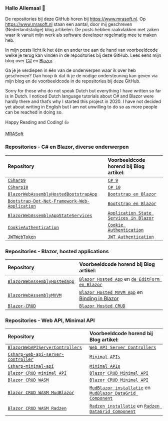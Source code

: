 ### Hallo Allemaal 👋
 
De repositories bij deze GitHub horen bij https://www.mrasoft.nl. Op https://www.mrasoft.nl staan een aantal, door mij geschreven (Nederlandstalige) blog artikelen. De posts hebben raakvlakken met zaken waar ik vanuit mijn werk als software developer regelmatig mee te maken heb.

In mijn posts licht ik het één en ander toe aan de hand van voorbeeldcode welke je terug kan vinden in de repositories bij deze GitHub. Lees eens mijn blog over [C#](https://www.mrasoft.nl/csharp/) en [Blazor](https://www.mrasoft.nl/blazor/).

Ga je je verdiepen in één van de onderwerpen waar ik over heb geschreven? Dan hoop ik dat ik je de nodige ondersteuning kan geven via mijn blog en de voorbeeldcode in de repositories bij deze GitHub.

Sorry for those who do not speak Dutch but everything I have written so far is in Dutch. I noticed Dutch language tutorials about C# and Blazor were hardly there and that’s why I started this project in 2020. I have not decided yet about writing in English but I am not unwilling to do so as more people can be reached in doing so.

Happy Reading and Coding! 👍

[MRASoft](https://www.mrasoft.nl/about/)

### Repositories - C# en Blazor, diverse onderwerpen

Repository | Voorbeeldcode horend bij Blog artikel:
:--- | :---
[`CSharp9`](https://github.com/mrasoftGithub/CSharp9) | [`C# 9`](https://www.mrasoft.nl/csharp-9/)
[`CSharp10`](https://github.com/mrasoftGithub/CSharp10) | [`C# 10`](https://www.mrasoft.nl/csharp-10/)
[`BlazorWebAssemblyHostedBootstrapApp`](https://github.com/mrasoftGithub/BlazorWebAssemblyHostedBootstrapApp) | [`Bootstrap en Blazor`](https://www.mrasoft.nl/blazor-bootstrap/) 
[`Bootstrap-Dot-Net-Framework-Web-Application`](https://github.com/mrasoftGithub/Bootstrap-Dot-Net-Framework-Web-Application) | [`Bootstrap en Blazor`](https://www.mrasoft.nl/blazor-bootstrap/)
[`BlazorWebAssemblyAppStateServices`](https://github.com/mrasoftGithub/BlazorWebAssemblyAppStateServices) | [`Application State Services in Blazor`](https://www.mrasoft.nl/blazor-applicationstate-services/)
[`CookieAuthentication`](https://github.com/mrasoftGithub/CookieAuthentication) | [`Cookie Authentication`](https://www.mrasoft.nl/cookie-authentication-in-blazor/)
[`JWTWebToken`](https://github.com/mrasoftGithub/JWTWebToken) | [`JWT Authentication`](https://www.mrasoft.nl/jwt-authentication-in-blazor/)

### Repositories - Blazor, hosted applications

Repository | Voorbeeldcode horend bij Blog artikel:
:--- | :---
[`BlazorWebAssemblyHostedApp`](https://github.com/mrasoftGithub/BlazorWebAssemblyHostedApp) | [`Blazor Hosted App`](https://www.mrasoft.nl/blazor-webassembly-app/) en [`de EditForm en Blazor`](https://www.mrasoft.nl/blazor-editform/) 
[`BlazorWebAssemblyMVVM`](https://github.com/mrasoftGithub/BlazorWebAssemblyMVVM) | [`Blazor Hosted MVVM App`](https://www.mrasoft.nl/blazor-webassembly-MVVM/)  en [Binding in Blazor](https://www.mrasoft.nl/blazor-binding/)
[`Blazor-CRUD`](https://github.com/mrasoftGithub/Blazor-CRUD) | [`Blazor Hosted CRUD`](https://www.mrasoft.nl/blazor-crud)

### Repositories - Web API, Minimal API

Repository | Voorbeeldcode horend bij Blog artikel:
:--- | :---
[`BlazorWebAPIServerControllers`](https://github.com/mrasoftGithub/BlazorWebAPIServerControllers) | [`Web API Server Controllers`](https://www.mrasoft.nl/blazor-web-api-server-controllers/)
[`Csharp-web-api-server-controller`](https://github.com/mrasoftGithub/Csharp-web-api-server-controller) | [`Minimal APIs`](https://www.mrasoft.nl/csharp-minimal-api/)
[`Csharp-minimal-api`](https://github.com/mrasoftGithub/Csharp-minimal-api) | [`Minimal APIs`](https://www.mrasoft.nl/csharp-minimal-api/)
[`Blazor CRUD minimal API`](https://github.com/mrasoftGithub/Blazor-CRUD-minimalAPI) | [`Blazor CRUD Minimal API`](https://www.mrasoft.nl/blazor-crud-minimal-api/)
[`Blazor CRUD WASM`](https://github.com/mrasoftGithub/Blazor-CRUD-WASM) | [`Blazor CRUD Minimal API`](https://www.mrasoft.nl/blazor-crud-minimal-api/)
[`Blazor CRUD WASM MudBlazor`](https://github.com/mrasoftGithub/Blazor-CRUD-WASM-MudBlazor) | [`MudBlazor installatie`](https://www.mrasoft.nl/mudblazor-installatie) en [`MudBlazor DataGrid Component`](https://www.mrasoft.nl/mudblazor-datagrid-component)
[`Blazor CRUD WASM Radzen`](https://github.com/mrasoftGithub/Blazor-CRUD-WASM-Radzen) | [`Radzen installatie`](https://www.mrasoft.nl/radzen-installatie ) en [`Radzen DataGrid Component`](https://www.mrasoft.nl/radzen-datagrid-component)
